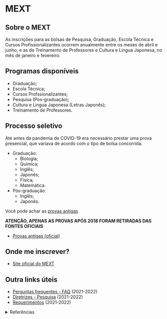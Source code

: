 # MEXT

## Sobre o MEXT
As inscrições para as bolsas de Pesquisa, Graduação, Escola Técnica e Cursos Profissionalizantes ocorrem anualmente entre os meses de abril e junho, e as de Treinamento de Professores e Cultura e Língua Japonesa, no mês de janeiro e fevereiro.

## Programas disponíveis
- Graduação;
- Escola Técnica;
- Cursos Profssionalizantes;
- Pesquisa (Pós-graduação);
- Cultura e Lingua Japonesa (Letras Japonês);
- Treinamento de Professores.


## Processo seletivo

Até antes da pandemia de COVID-19 era necessário prestar uma prova presencial, que variava de acordo com o tipo de bolsa concorrida.

- Graduação:
    - Biologia;
    - Química;
    - Inglês;
    - Japonês;
    - Física;
    - Matemática.
- Pós-graduação:
    - Inglês;
    - Japonês.
<!-- - # TODO: OUTROS -->

Você pode achar as [provas antigas](./exams/)  

**ATENÇÃO, APENAS AS PROVAS APÓS 2018 FORAM RETIRADAS DAS FONTES OFICIAIS**
- [Provas antigas (oficial)](https://www.studyinjapan.go.jp/en/planning/scholarship/application/examination/index.html)

## Onde me inscrever?
- [Site oficial do MEXT](https://www.br.emb-japan.go.jp/itpr_pt/bolsas_programas.html)

## Outra links úteis
- [Perguntas frequentes - FAQ](./faq-2022.pdf) (2021-2022)
- [Diretrizes - Pesquisa](./guidelines-research-2022.pdf) (2021-2022)
- [Requerimentos](./requirements-2021-2022.md) (2021-2022)

<details>
  <summary>Referências</summary>
  <ul>
    <li> Japão
      <ul>
       <li><a href="#">https://www.br.emb-japan.go.jp/itpr_pt/bolsas_programas.html</a></li>
      </ul>
    </li>
  </ul>
</details>
